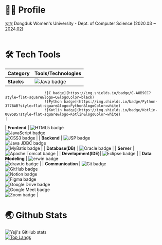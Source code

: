 # 👩‍💼 Profile
🇰🇷 Dongduk Women's University - Dept. of Computer Science (2020.03 ~ 2024.02)<br/>
<br/>

# 🛠️ Tech Tools

| **Category**       | **Tools/Technologies**                                                                                                                                                      |
|--------------------|-----------------------------------------------------------------------------------------------------------------------------------------------------------------------------|
| **Stacks**         | ![Java badge](https://img.shields.io/badge/Java-f2e68b?style=flat-square&logo=OpenJDK&logoColor=black)  
                      ![C badge](https://img.shields.io/badge/C-A8B9CC?style=flat-square&logo=C&logoColor=black)  
                      ![Python badge](https://img.shields.io/badge/Python-3776AB?style=flat-square&logo=Python&logoColor=white)  
                      ![Kotlin badge](https://img.shields.io/badge/Kotlin-0095D5?style=flat-square&logo=Kotlin&logoColor=white)                                                                   |
| **Frontend**       | ![HTML5 badge](https://img.shields.io/badge/HTML5-E34F26?style=flat-square&logo=HTML5&logoColor=white)  
                      ![JavaScript badge](https://img.shields.io/badge/JavaScript-F7DF1E?style=flat-square&logo=JavaScript&logoColor=black)  
                      ![CSS3 badge](https://img.shields.io/badge/CSS3-1572B6?style=flat-square&logo=CSS3&logoColor=white)                                                                         |
| **Backend**        | ![JSP badge](https://img.shields.io/badge/JSP-007396?style=flat-square&logo=java&logoColor=white)  
                      ![Java JDBC badge](https://img.shields.io/badge/Java%20JDBC-007396?style=flat-square&logo=Java&logoColor=white)  
                      ![MyBatis badge](https://img.shields.io/badge/MyBatis-35A69E?style=flat-square&logo=MyBatis&logoColor=white)                                                               |
| **Database(DB)**   | ![Oracle badge](https://img.shields.io/badge/Oracle-F80000?style=flat-square&logo=Oracle&logoColor=white)                                                                 |
| **Server**         | ![Apache Tomcat badge](https://img.shields.io/badge/Apache%20Tomcat-F8DC75?style=flat-square&logo=Apache%20Tomcat&logoColor=black)                                        |
| **Development(IDE)**| ![Eclipse badge](https://img.shields.io/badge/Eclipse-2C2255?style=flat-square&logo=Eclipse&logoColor=white)                                                             |
| **Data Modeling**  | ![erwin badge](https://img.shields.io/badge/erwin-007DB8?style=flat-square&logoColor=white)  
                      ![draw.io badge](https://img.shields.io/badge/draw.io-FF9900?style=flat-square&logo=diagrams.net&logoColor=white) |
| **Communication**  | ![Git badge](https://img.shields.io/badge/Git-F05032?style=flat-square&logo=Git&logoColor=white)  
                      ![GitHub badge](https://img.shields.io/badge/GitHub-181717?style=flat-square&logo=GitHub&logoColor=white)  
                      ![Notion badge](https://img.shields.io/badge/Notion-000000?style=flat-square&logo=Notion&logoColor=white)  
                      ![Figma badge](https://img.shields.io/badge/Figma-F24E1E?style=flat-square&logo=Figma&logoColor=white)  
                      ![Google Drive badge](https://img.shields.io/badge/Google%20Drive-4285F4?style=flat-square&logo=Google%20Drive&logoColor=white)  
                      ![Google Meet badge](https://img.shields.io/badge/Google%20Meet-32A350?style=flat-square&logo=Google%20Meet&logoColor=white)  
                      ![Zoom badge](https://img.shields.io/badge/Zoom-2D8CFF?style=flat-square&logo=Zoom&logoColor=white) |



# 🌏 Github Stats
![Yeji's GitHub stats](https://github-readme-stats.vercel.app/api?username=Li5ht&show_icons=true&theme=omni)<br/>
[![Top Langs](https://github-readme-stats.vercel.app/api/top-langs/?username=Li5ht&layout=compact&langs_count=5&theme=dark&hide=c%23)](https://github.com/Li5ht/github-readme-stats)


